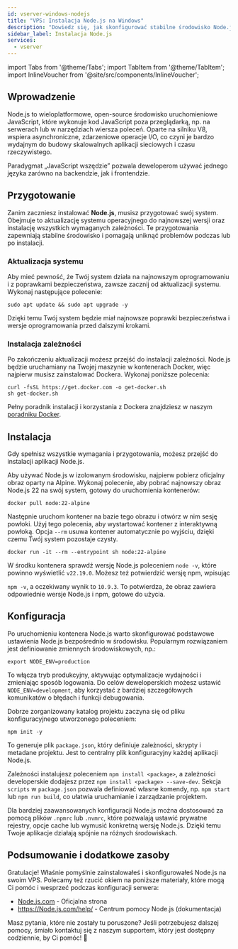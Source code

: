 ```yaml
---
id: vserver-windows-nodejs
title: "VPS: Instalacja Node.js na Windows"
description: "Dowiedz się, jak skonfigurować stabilne środowisko Node.js do skalowalnych aplikacji czasu rzeczywistego z użyciem Dockera i przygotowania systemu → Sprawdź teraz"
sidebar_label: Instalacja Node.js
services:
  - vserver
---
```


import Tabs from '@theme/Tabs';
import TabItem from '@theme/TabItem';
import InlineVoucher from '@site/src/components/InlineVoucher';

## Wprowadzenie

Node.js to wieloplatformowe, open-source środowisko uruchomieniowe JavaScript, które wykonuje kod JavaScript poza przeglądarką, np. na serwerach lub w narzędziach wiersza poleceń. Oparte na silniku V8, wspiera asynchroniczne, zdarzeniowe operacje I/O, co czyni je bardzo wydajnym do budowy skalowalnych aplikacji sieciowych i czasu rzeczywistego.

Paradygmat „JavaScript wszędzie” pozwala deweloperom używać jednego języka zarówno na backendzie, jak i frontendzie.  

<InlineVoucher />

## Przygotowanie

Zanim zaczniesz instalować **Node.js**, musisz przygotować swój system. Obejmuje to aktualizację systemu operacyjnego do najnowszej wersji oraz instalację wszystkich wymaganych zależności. Te przygotowania zapewniają stabilne środowisko i pomagają uniknąć problemów podczas lub po instalacji.

### Aktualizacja systemu
Aby mieć pewność, że Twój system działa na najnowszym oprogramowaniu i z poprawkami bezpieczeństwa, zawsze zacznij od aktualizacji systemu. Wykonaj następujące polecenie:

```
sudo apt update && sudo apt upgrade -y
```
Dzięki temu Twój system będzie miał najnowsze poprawki bezpieczeństwa i wersje oprogramowania przed dalszymi krokami.

### Instalacja zależności
Po zakończeniu aktualizacji możesz przejść do instalacji zależności. Node.js będzie uruchamiany na Twojej maszynie w kontenerach Docker, więc najpierw musisz zainstalować Dockera. Wykonaj poniższe polecenia:

```
curl -fsSL https://get.docker.com -o get-docker.sh
sh get-docker.sh
```

Pełny poradnik instalacji i korzystania z Dockera znajdziesz w naszym [poradniku Docker](vserver-windows-docker.md).

## Instalacja

Gdy spełnisz wszystkie wymagania i przygotowania, możesz przejść do instalacji aplikacji Node.js.

Aby używać Node.js w izolowanym środowisku, najpierw pobierz oficjalny obraz oparty na Alpine. Wykonaj polecenie, aby pobrać najnowszy obraz Node.js 22 na swój system, gotowy do uruchomienia kontenerów:

```
docker pull node:22-alpine
```

Następnie uruchom kontener na bazie tego obrazu i otwórz w nim sesję powłoki. Użyj tego polecenia, aby wystartować kontener z interaktywną powłoką. Opcja `--rm` usuwa kontener automatycznie po wyjściu, dzięki czemu Twój system pozostaje czysty.

```
docker run -it --rm --entrypoint sh node:22-alpine
```

W środku kontenera sprawdź wersję Node.js poleceniem `node -v`, które powinno wyświetlić `v22.19.0`. Możesz też potwierdzić wersję npm, wpisując

`npm -v`, a oczekiwany wynik to `10.9.3`. To potwierdza, że obraz zawiera odpowiednie wersje Node.js i npm, gotowe do użycia.

## Konfiguracja

Po uruchomieniu kontenera Node.js warto skonfigurować podstawowe ustawienia Node.js bezpośrednio w środowisku. Popularnym rozwiązaniem jest definiowanie zmiennych środowiskowych, np.:

```
export NODE_ENV=production
```

To włącza tryb produkcyjny, aktywując optymalizacje wydajności i zmieniając sposób logowania. Do celów deweloperskich możesz ustawić `NODE_ENV=development`, aby korzystać z bardziej szczegółowych komunikatów o błędach i funkcji debugowania.

Dobrze zorganizowany katalog projektu zaczyna się od pliku konfiguracyjnego utworzonego poleceniem:

```
npm init -y
```

To generuje plik `package.json`, który definiuje zależności, skrypty i metadane projektu. Jest to centralny plik konfiguracyjny każdej aplikacji Node.js.

Zależności instalujesz poleceniem `npm install <package>`, a zależności developerskie dodajesz przez `npm install <package> --save-dev`. Sekcja `scripts` w `package.json` pozwala definiować własne komendy, np. `npm start` lub `npm run build`, co ułatwia uruchamianie i zarządzanie projektem.

Dla bardziej zaawansowanych konfiguracji Node.js można dostosować za pomocą plików `.npmrc` lub `.nvmrc`, które pozwalają ustawić prywatne rejestry, opcje cache lub wymusić konkretną wersję Node.js. Dzięki temu Twoje aplikacje działają spójnie na różnych środowiskach.

## Podsumowanie i dodatkowe zasoby

Gratulacje! Właśnie pomyślnie zainstalowałeś i skonfigurowałeś Node.js na swoim VPS. Polecamy też rzucić okiem na poniższe materiały, które mogą Ci pomóc i wesprzeć podczas konfiguracji serwera:

- [Node.js.com](https://Node.js.com/) - Oficjalna strona
- https://Node.js.com/help/ - Centrum pomocy Node.js (dokumentacja)

Masz pytania, które nie zostały tu poruszone? Jeśli potrzebujesz dalszej pomocy, śmiało kontaktuj się z naszym supportem, który jest dostępny codziennie, by Ci pomóc! 🙂